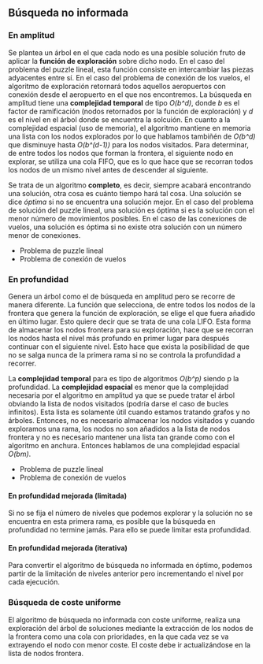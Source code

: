 ## Búsqueda no informada

### En amplitud

Se plantea un árbol en el que cada nodo es una posible solución fruto de aplicar
la __función de exploración__ sobre dicho nodo. En el caso del problema del puzzle
lineal, esta función consiste en intercambiar las piezas adyacentes
entre sí. En el caso del problema de conexión de los vuelos, el algoritmo de
exploración retornará todos aquellos aeropuertos con conexión desde el aeropuerto
en el que nos encontremos. La búsqueda en amplitud tiene una __complejidad temporal__
de tipo _O(b^d)_, donde _b_ es el factor de ramificación (nodos retornados por la
función de exploración) y _d_ es el nivel en el árbol donde se encuentra la solcuión.
En cuanto a la complejidad espacial (uso de memoria), el algoritmo mantiene en
memoria una lista con los nodos explorados por lo que hablamos tambiñén de _O(b^d)_
que disminuye hasta _O(b^(d-1))_ para los nodos visitados. Para determinar, de entre
todos los nodos que forman la frontera, el siguiente nodo en explorar, se utiliza
una cola FIFO, que es lo que hace que se recorran todos los nodos de un mismo
nivel antes de descender al siguiente.

Se trata de un algoritmo __completo__, es decir, siempre acabará encontrando una
solución, otra cosa es cuánto tiempo hará tal cosa.
Una solución se dice _óptima_ si no se encuentra una solución mejor.
En el caso del problema de solución del puzzle lineal, una solución es óptima
si es la solución con el menor número de movimientos posibles. En el caso de las
conexiones de vuelos, una solución es óptima si no existe otra solución con un
número menor de conexiones.

* Problema de puzzle lineal
* Problema de conexión de vuelos

### En profundidad

Genera un árbol como el de búsqueda en amplitud pero se recorre de manera diferente.
La función que selecciona, de entre todos los nodos de la frontera que genera la
función de exploración, se elige el que fuera añadido en último lugar. Esto quiere
decir que se trata de una cola LIFO. Esta forma de almacenar los nodos frontera para
su exploración, hace que se recorran los nodos hasta el nivel más profundo en primer
lugar para después continuar con el siguiente nivel. Esto hace que exista la
posibilidad de que no se salga nunca de la primera rama si no se controla la
profundidad a recorrer.

La __complejidad temporal__ para es tipo de algoritmos _O(b^p)_ siendo p la profundidad.
La __complejidad espacial__ es menor que la complejidad necesaria por el algoritmo en
amplitud ya que se puede tratar el árbol obviando la lista de nodos visitados (podría
darse el caso de bucles infinitos).
Esta lista es solamente útil cuando estamos tratando grafos y no árboles.
Entonces, no es necesario almacenar los nodos visitados y cuando exploramos
una rama, los nodos no son añadidos a la lista de nodos frontera y no es
necesario mantener una lista tan grande como con el algoritmo en anchura.
Entonces hablamos de una complejidad espacial _O(bm)_.

* Problema de puzzle lineal
* Problema de conexión de vuelos

#### En profundidad mejorada (limitada)

Si no se fija el número de niveles que podemos explorar y la solución no se
encuentra en esta primera rama, es posible que la búsqueda en profundidad no
termine jamás. Para ello se puede limitar esta profundidad.

#### En profundidad mejorada (iterativa)

Para convertir el algoritmo de búsqueda no informada en óptimo, podemos partir de
la limitación de niveles anterior pero incrementando el nivel por cada ejecución.

### Búsqueda de coste uniforme

El algoritmo de búsqueda no informada con coste uniforme, realiza una exploración 
del árbol de soluciones mediante la extracción de los nodos de la frontera 
como una cola con prioridades, en la que cada vez se va extrayendo el nodo con 
menor coste. El coste debe ir actualizándose en la lista de nodos frontera.